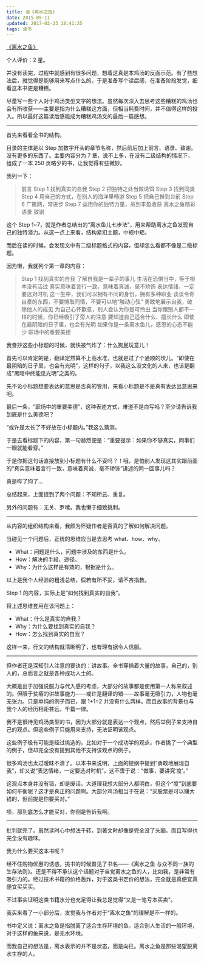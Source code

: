 ```yaml
---
title: 读《离水之鱼》
date: 2015-05-11
updated: 2017-02-23 18:41:25
tags: 读书
---
```


[《离水之鱼》][book douban link]

个人评价：2 星。

并没有读完，过程中就感到有很多问题，想着这真是本鸡汤的反面示范。有了些想法后，就觉得是能够用来写点什么的。于是准备写个读后感，在准备阶段发觉，细看这本书更是糟糕。

尽量写一些个人对于鸡汤类型文字的想法。虽然每次深入去思考这些糟糕的鸡汤也会有所收获——主要是指为什么糟糕这方面，但相当耗费时间，并不值得这样的投入。所以最好这篇读后感能成为糟糕鸡汤文的最后一篇感想。

<!-- more -->

---

首先来看看全书的结构。

目录的主体是以 Step 加数字开头的章节名称，然后前后加上前言、语录、致谢。没有更多的东西了。主要内容分为 7 章，说不上多，在没有二级结构的情况下，组成了一本 250 页略少的书，让我觉得有些微妙。

我列一下：

> 前言
> Step 1 找到真实的自我
> Step 2 把独特之处当做诱饵
> Step 3 找到同类
> Step 4 用自己的方式，在别人的海洋里畅游
> Step 5 把自己推到台前
> Step 6 广撒网，常进步
> Step 7 运用你的独特力量，吊到丰盈收获
> 离水之鱼精彩语录
> 致谢

这个 Step 1~7，就是作者总结出的“离水鱼儿七步法”，用来帮助离水之鱼发现自己的独特潜力。从这一点上来看，结构紧扣主题，中规中矩。

而后在读的时候，会发现文中有二级标题格式的内容，但却怎么看都不像是二级标题。

因为懒，我就列个第一章的内容：

> Step 1 找到真实的自我
>     了解自我是一辈子的事儿
>     生活在恐惧当中，等于根本没有活过
>     真实意味着言行一致，意味着真诚，毫不矫饰
>     表达情绪，一定要选对时机
>     这一生中，我们可以拥有不同的身份，拥有多种职业
>     谈谈令你自豪的东西，不要博取同情，不要可以地“触动心弦”
>     勇敢地展示自我，破除他人的成见
>     为自己心怀歉意，别人会认为你是可怜虫
>     当你跟别人都不一样的时候，你已经吸引了旁人的注意
>     要知道自己适合什么、擅长什么
>     即使在最阴暗的日子里，也会有光明
>     如果你是一条离水鱼儿，感恩的心态不能少
>     职场中的重要美德

我誊抄这些小标题的时候，就快被气炸了：什么狗屁玩意儿！

首先可以肯定的是，翻译定然算不上高水准，也就是过了个通顺的坎儿。“即使在最阴暗的日子里，也会有光明”，这样的句子，以我这么没文化的人来，也该是翻成“黑暗中终能见光明”之类的。

先不论小标题想要表达的意思是否真的管用，来看小标题是不是真有表达出意思来吧。

最后一条，“职场中的重要美德”，这种表述方式，难道不是白写吗？至少请告诉我到底是什么美德吧？

“或许是太长了不好放在小标题内。”我这么猜测。

于是去看标题下的内容，第一句赫然便是：“重要提示：如果你不够真实，同事们一眼就能看穿。”

于是你把这句话直接放到小标题有什么不妥吗？！哦，是怕别人发现这其实跟前面的“真实意味着言行一致，意味着真诚，毫不矫饰”讲述的同一回事儿吗？

真是哔了狗了…

总结起来，上面提到了两个问题：不知所云、重复。

另外的问题有：无关、罗嗦。我也懒于细致挑刺。

---

从内容的组织结构来看，我颇为怀疑作者是否真的了解如何解决问题。

当碰见一个问题后，正统的思维应当是去思考 what、how、why。

* What：问题是什么，问题中涉及的东西是什么。
* How：解决的手段、途径。
* Why：为什么这样是有效的，根据是什么。

以上是我个人经验的粗浅总结，假若有所不妥，请不吝指教。

Step 1 的内容，实际上是“如何找到真实的自我”。

将上述思维套用在该问题上：

* What：什么是真实的自我？
* Why：为什么要找到真实的自我？
* How：怎么找到真实的自我？

这样一来，行文的结构就清晰明了，也有理有据令人信服。

---

但作者还是深知引人注意的要诀的：讲故事。全书穿插着大量的故事，自己的，别人的，总而言之就是各种成功人士的。

大概是出于加强说服力与代入感的考虑，大部分的故事都是使用第一人称来叙述的。但限于贫瘠的讲故事能力——或许是翻译的错——故事毫无吸引力，人物也毫无张力。只是单纯的例子而已，跟 1+1=2 并没有什么两样。而且故事的背景也与我个人的经历相距甚远，千篇一律。

我不是很待见鸡汤类型的书，因为大部分就是表达一个观点，然后举例子来支持自己的观点。但这些例子只能用来支持，无法证明该观点。

这些例子极有可能是经过挑选的。比如对于一个成功学的观点，作者挑了一个典型的例子，但却完全没有提到其他不支持该观点的例子。

很多鸡汤也太过暧昧不清了。以本书来说明，上面的提纲中提到“勇敢地展现自我”，却又说“表达情绪，一定要选对时机”。这不啻于说：“做事，要讲究‘度’。”

这观点本身并没有错，却是废话。大道理我想大部分人都明白，但这个“度”到底要如何平衡呢？这才是真正的问题啊。大部分鸡汤相当于在说：“买股票是可以赚大钱的，但前提是你要买对。”

啧，那到底怎么才能买对，你倒是告诉我啊。

---

批判就完了。虽然读时心中想法千转，到著文时却像是完全没了头脑。而且写得也完全没有趣味。

我为什么要买这本书呢？

经不住购物优惠的诱惑，挑书的时候瞥见了书名——《离水之鱼 与众不同一族的生存法则》。还是不得不承认这个话题对于自觉离水之鱼的人，比如我，是非常有吸引力的。经过技术书籍的价格轰炸，对于这类书定价的想法，完全就是真便宜真便宜买买买。

不过事实证明这类书籍水分也充足得让我总是觉得“又是一笔亏本买卖”。

我买来看了一小部分后，发觉我与作者对于“离水之鱼”的理解是不一样的。

书中定义说：离水之鱼是指脱离了适合生存环境的鱼。适合别人生活的一般环境，对于这样的鱼来说，是无水环境。

而我自己的想法是，离水表示的并不是状态，而是向往。离水之鱼是那些渴望脱离水生存的人。

[book douban link]: http://book.douban.com/subject/10773372/